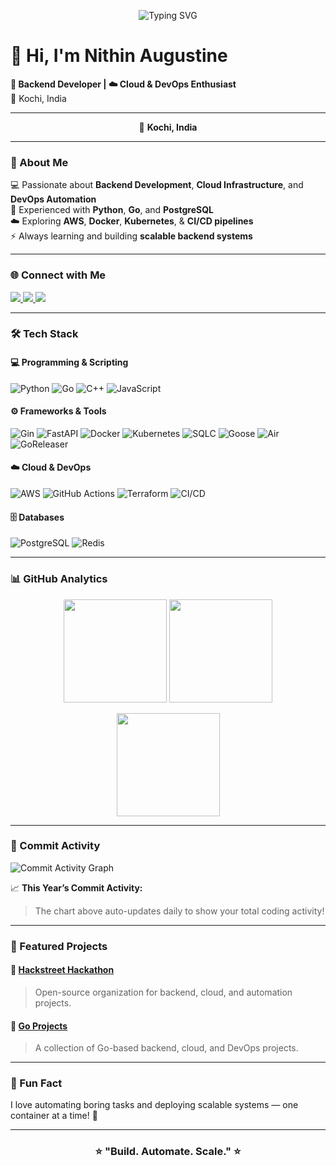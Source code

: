 <!-- Animated typing SVG (works when allowed) -->
<p align="center">
  <img src="https://readme-typing-svg.demolab.com?font=Fira+Code&weight=500&size=28&pause=1000&color=00ADEF&center=true&vCenter=true&width=700&lines=👋+Hi%2C+I'm+Nithin+Augustine;🚀+Backend+Developer;☁️+Cloud+%26+DevOps+Enthusiast;🐍+Python+%7C+Go+%7C+PostgreSQL;💡+Always+Building+Scalable+Systems!" alt="Typing SVG" />
</p>

<!-- Plain text fallback so header always shows -->
# 👋 Hi, I'm Nithin Augustine
**🚀 Backend Developer | ☁️ Cloud & DevOps Enthusiast**  
📍 Kochi, India

---

<p align="center">
  📍 <b>Kochi, India</b>
</p>

---

### 🧠 About Me
💻 Passionate about **Backend Development**, **Cloud Infrastructure**, and **DevOps Automation**  
🐍 Experienced with **Python**, **Go**, and **PostgreSQL**  
☁️ Exploring **AWS**, **Docker**, **Kubernetes**, & **CI/CD pipelines**  
⚡ Always learning and building **scalable backend systems**

---

### 🌐 Connect with Me

<p align="left">
  <a href="https://www.linkedin.com/in/nithin-augustine-28bb56328/">
    <img src="https://img.shields.io/badge/LinkedIn-0A66C2?style=for-the-badge&logo=linkedin&logoColor=white"/>
  </a>
  <a href="mailto:nithinaug@gmail.com">
    <img src="https://img.shields.io/badge/Email-D14836?style=for-the-badge&logo=gmail&logoColor=white"/>
  </a>
  <a href="https://github.com/Hackstreet-Hackathon">
    <img src="https://img.shields.io/badge/Hackstreet%20Hackathon-181717?style=for-the-badge&logo=github&logoColor=white"/>
  </a>
</p>

---

### 🛠️ Tech Stack

#### 💻 Programming & Scripting
![Python](https://img.shields.io/badge/Python-3776AB?style=for-the-badge&logo=python&logoColor=white)
![Go](https://img.shields.io/badge/Go-00ADD8?style=for-the-badge&logo=go&logoColor=white)
![C++](https://img.shields.io/badge/C++-00599C?style=for-the-badge&logo=cplusplus&logoColor=white)
![JavaScript](https://img.shields.io/badge/JavaScript-F7DF1E?style=for-the-badge&logo=javascript&logoColor=black)

#### ⚙️ Frameworks & Tools
![Gin](https://img.shields.io/badge/Gin-00ADD8?style=for-the-badge&logo=go&logoColor=white)
![FastAPI](https://img.shields.io/badge/FastAPI-009688?style=for-the-badge&logo=fastapi&logoColor=white)
![Docker](https://img.shields.io/badge/Docker-2496ED?style=for-the-badge&logo=docker&logoColor=white)
![Kubernetes](https://img.shields.io/badge/Kubernetes-326CE5?style=for-the-badge&logo=kubernetes&logoColor=white)
![SQLC](https://img.shields.io/badge/SQLC-336791?style=for-the-badge&logo=postgresql&logoColor=white)
![Goose](https://img.shields.io/badge/Goose-00ADD8?style=for-the-badge&logo=go&logoColor=white)
![Air](https://img.shields.io/badge/Air-181717?style=for-the-badge&logo=go&logoColor=white)
![GoReleaser](https://img.shields.io/badge/GoReleaser-00ADD8?style=for-the-badge&logo=go&logoColor=white)

#### ☁️ Cloud & DevOps
![AWS](https://img.shields.io/badge/AWS-FF9900?style=for-the-badge&logo=amazonaws&logoColor=white)
![GitHub Actions](https://img.shields.io/badge/GitHub%20Actions-2088FF?style=for-the-badge&logo=githubactions&logoColor=white)
![Terraform](https://img.shields.io/badge/Terraform-7B42BC?style=for-the-badge&logo=terraform&logoColor=white)
![CI/CD](https://img.shields.io/badge/CI%2FCD-0A66C2?style=for-the-badge&logo=githubactions&logoColor=white)

#### 🗄️ Databases
![PostgreSQL](https://img.shields.io/badge/PostgreSQL-4169E1?style=for-the-badge&logo=postgresql&logoColor=white)
![Redis](https://img.shields.io/badge/Redis-DC382D?style=for-the-badge&logo=redis&logoColor=white)

---

### 📊 GitHub Analytics

<p align="center">
  <img src="https://github-readme-stats.vercel.app/api?username=NithinAug&show_icons=true&theme=radical&count_private=true&include_all_commits=true" height="165">
  <img src="https://github-readme-stats.vercel.app/api/top-langs/?username=NithinAug&layout=compact&theme=radical" height="165">
</p>

<p align="center">
  <img src="https://github-readme-streak-stats.herokuapp.com/?user=NithinAug&theme=radical" height="165">
</p>

---

### 🧮 Commit Activity  

![Commit Activity Graph](https://github-readme-activity-graph.vercel.app/graph?username=NithinAug&theme=react-dark&hide_border=true&area=true)  

📈 **This Year’s Commit Activity:**  
> The chart above auto-updates daily to show your total coding activity!

---

### 🌟 Featured Projects  

#### 🔹 [Hackstreet Hackathon](https://github.com/Hackstreet-Hackathon)
> Open-source organization for backend, cloud, and automation projects.

#### 🔹 [Go Projects](https://github.com/NithinAug/GO)
> A collection of Go-based backend, cloud, and DevOps projects.

---

### 🧭 Fun Fact  
I love automating boring tasks and deploying scalable systems — one container at a time! 🐳  

---

<h3 align="center">⭐️ "Build. Automate. Scale." ⭐️</h3>
